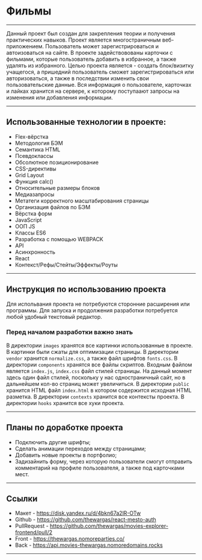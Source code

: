 # Фильмы

---

Данный проект был создан для закрепления теории и получения практических навыков. Проект является многостраничным веб-приложением. Пользователь может зарегистрироваться и автоизоваться на сайте. В проекте задействовованы карточки с фильмами, которые пользователь добавить в избранное, а также удалять из избранного. Целью проекта является - создать блок/визитку учащегося, а пришедний пользователь сможет зарегистрироваться или авторизоваться, а также в последствии изменить свои пользовательские данные. Вся информация о пользователе, карточках и лайках хранится на сервере, к которому поступаают запросы на изменения или добавления информации.

---

## Использованные технологии в проекте:

- Flex-вёрстка
- Методология БЭМ
- Семантика HTML
- Псевдоклассы
- Обсолютное позиционирование
- CSS-директивы
- Grid Layout
- Функция calс()
- Относительные размеры блоков
- Медиазапросы
- Метатеги корректного масштабирования страницы
- Организация файлов по БЭМ
- Вёрстка форм
- JavaScript
- ООП JS
- Классы ES6
- Разработка с помощью WEBPACK
- API
- Асинхронность
- React
- Контекст/Рефы/Стейты/Эффекты/Роуты

---

## Инструкция по использованию проекта

Для испольвания проекта не потребуются сторонние расширения или программы.
Для запуска и продолжения разработки потребуется любой удобный текстовый редактор.

### Перед началом разработки важно знать

В директории `images` хранятся все картинки использованные в проекте. В картинки были сжаты для оптимизации страницы.
В директории `vendor` хранится `normalize.css`, а также файл шрифтов `fonts.css`.
В директории `components` хранятся все файлы скриптов. Входным файлом является `index.js`, `index.css` файл стилей страницы.
На данный момент здесь один файл стилей, поскольку у нас одностраничный сайт, но в дальнейшем кол-во страниц может увеличиться.
В директории `public` хранится HTML файл `index.html` в котором содержится исходная HTML разметка.
В директории `contexts` хранится все контексты проекта. В директории `hooks` хранится все хуки проекта.

---

## Планы по доработке проекта

- Подключить другие шрифты;
- Сделать анимации переходов между страницами;
- Добавить новые проекты в портфолио;
- Задизайнить форму, через которую пользователи смогут отправить комментарий на профиле пользователя, а также под карточками мест.

---

## Ссылки

- Макет - https://disk.yandex.ru/d/4bkn67a2lR-OTw
- Github - https://github.com/thewargas/react-mesto-auth
- PullRequest - https://github.com/thewargas/movies-explorer-frontend/pull/2
- Front - https://thewargas.nomoreparties.co/
- Back - https://api.movies-thewargas.nomoredomains.rocks

---
